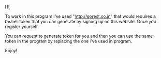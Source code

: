 Hi,

To work in this program I've used "http://gorest.co.in" that would requires a bearer token that you can generate by signing up on this website. Once you register yourself.

You can request to generate token for you and then you can use the same token in the program by replacing the one I've used in program.

Enjoy!
